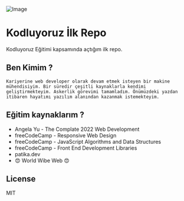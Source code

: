 ![Image](https://picsum.photos/200/300.jpg)

# Kodluyoruz İlk Repo
Kodluyoruz Eğitimi kapsamında açtığım ilk repo.

## Ben Kimim ?
```
Kariyerine web developer olarak devam etmek isteyen bir makine mühendisiyim. Bir süredir çeşitli kaynaklarla kendimi geliştirmekteyim. Askerlik görevimi tamamladım. Önümüzdeki yazdan itibaren hayatımı yazılım alanından kazanmak istemekteyim.
```
## Eğitim kaynaklarım ?
* Angela Yu - The Complate 2022 Web Development
* freeCodeCamp - Responsive Web Design
* freeCodeCamp - JavaScript Algorithms and Data Structures
* freeCodeCamp - Front End Development Libraries
* patika.dev
* :heart_eyes: World Wibe Web :heart_eyes:

## License 
MIT 